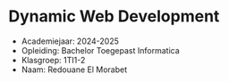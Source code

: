 # Dynamic Web Development

- Academiejaar: 2024-2025
- Opleiding: Bachelor Toegepast Informatica
- Klasgroep: 1TI1-2
- Naam: Redouane El Morabet


